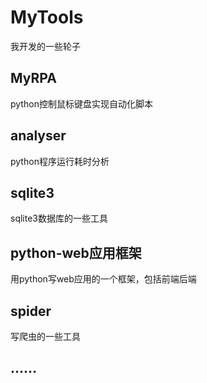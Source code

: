 # MyTools
我开发的一些轮子
## MyRPA
python控制鼠标键盘实现自动化脚本
## analyser
python程序运行耗时分析
## sqlite3
sqlite3数据库的一些工具
## python-web应用框架
用python写web应用的一个框架，包括前端后端
## spider
写爬虫的一些工具
## ……
